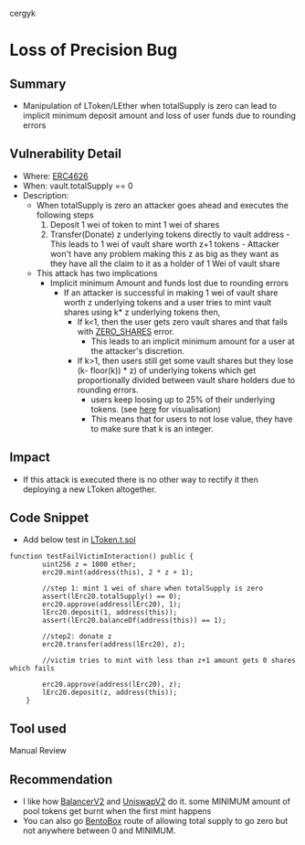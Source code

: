cergyk
# Loss of Precision Bug

## Summary
- Manipulation of LToken/LEther when totalSupply is zero can lead to implicit minimum deposit amount and loss of user funds due to rounding errors

## Vulnerability Detail
- Where: [ERC4626](https://github.com/sherlock-audit/2022-08-sentiment-kankodu/blob/main/protocol/src/tokens/utils/ERC4626.sol)
- When: vault.totalSupply == 0
- Description:
    - When totalSupply is zero an attacker goes ahead and executes the following steps
        1. Deposit 1 wei of token to mint 1 wei of shares
        3. Transfer(Donate) z underlying tokens directly to vault address
                - This leads to 1 wei of vault share worth z+1 tokens
                - Attacker won't have any problem making this z as big as they want as they have all the claim to it as a holder of 1 Wei of vault share
    - This attack has two implications
        - Implicit minimum Amount and funds lost due to rounding errors
            - If an attacker is successful in making 1 wei of vault share worth z underlying tokens and a user tries to mint vault shares using k* z underlying tokens then,
                - If k<1, then the user gets zero vault shares and that fails with [ZERO_SHARES](https://github.com/sherlock-audit/2022-08-sentiment-kankodu/blob/main/protocol/src/tokens/utils/ERC4626.sol#L52) error.
                    - This leads to an implicit minimum amount for a user at the attacker's discretion.
                - If k>1, then users still get some vault shares but they lose (k- floor(k)) * z) of underlying tokens which get proportionally divided between vault share holders due to rounding errors.
                    - users keep loosing up to 25% of their underlying tokens. (see [here](https://www.desmos.com/calculator/tjz5j62fng) for visualisation)
                    - This means that for users to not lose value, they have to make sure that k is an integer.
## Impact
- If this attack is executed there is no other way to rectify it then deploying a new LToken altogether.
## Code Snippet
- Add below test in [LToken.t.sol](https://github.com/sentimentxyz/protocol/blob/4e45871e4540df0f189f6c89deb8d34f24930120/src/test/tokens/LToken.t.sol)
```
function testFailVictimInteraction() public {
        uint256 z = 1000 ether;
        erc20.mint(address(this), 2 * z + 1);

        //step 1: mint 1 wei of share when totalSupply is zero
        assert(lErc20.totalSupply() == 0);
        erc20.approve(address(lErc20), 1);
        lErc20.deposit(1, address(this));
        assert(lErc20.balanceOf(address(this)) == 1);

        //step2: donate z
        erc20.transfer(address(lErc20), z);

        //victim tries to mint with less than z+1 amount gets 0 shares which fails

        erc20.approve(address(lErc20), z);
        lErc20.deposit(z, address(this));
    }

```
## Tool used

Manual Review

## Recommendation
- I like how [BalancerV2](https://github.com/balancer-labs/balancer-v2-monorepo/blob/master/pkg/pool-utils/contracts/BasePool.sol#L307-L325) and [UniswapV2](https://github.com/Uniswap/v2-core/blob/master/contracts/UniswapV2Pair.sol#L119-L121) do it. some MINIMUM amount of pool tokens get burnt when the first mint happens
-  You can also go [BentoBox](https://github.com/sushiswap/bentobox/blob/canary/contracts/BentoBox.sol) route of allowing total supply to go zero but not anywhere between 0 and MINIMUM. 
